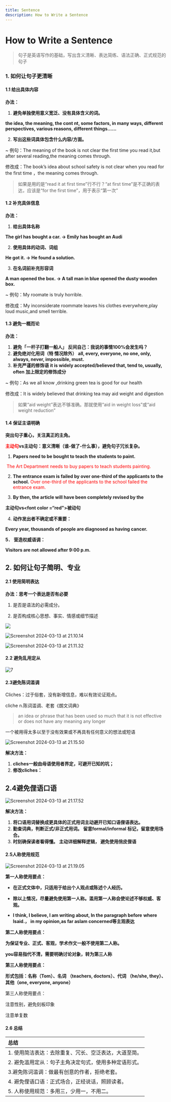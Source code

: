 ```yaml
---
title: Sentence
description: How to Write a Sentence
---
```




#  How to Write a Sentence



> 句子是英语写作的基础，写出含义清晰、表达简练、语法正确、正式规范的句子



### 1. 如何让句子更清晰



#### 1.1 给出具体内容

**办法：**

1. **避免单独使用意义宽泛、没有具体含义的词。**

**the idea, the meaning, the cont nt, some factors, in many ways, different perspectives, various reasons, different things......**

2. **写出这些词具体包含什么内容/方面。**

   

~ 例句：The meaning of the book is not clear the first time you read it,but after several reading,the meaning comes through.

修改成：The book’s idea  about school safety is not clear when you read for the first time ，the meaning comes through. 

> 如果是用的是“read it at first time”行不行？“at first time”是不正确的表达，应该是“for the first time”，用于表示“第一次”



#### 1.2 补充具体信息

**办法：**

1. **给出具体名称**

**The girl has bought a car. → Emily has bought an Audi**

2. **使用具体的动词、词组**

**He got it. → He found a solution.**

3. **在名词前补充形容词**

**A man opened the box. → A tall man in blue opened the dusty wooden box.**



~ 例句：My roomate is truly horrible.

修改成：My inconsiderate roommate leaves his clothes everywhere,play loud music,and smell terrible.



#### 1.3 避免一概而论

**办法：**

1. ﻿﻿﻿**避免「一杆子打翻一船人」**
   **反间自己：我说的事情100%会发生吗？**
2. ﻿﻿﻿**避免绝对化用词（特 情况除外）**
    **all, every, everyone, no one, only, always, never, impossible, must.**
3. ﻿﻿﻿**补充严谨的修饰语**
    **it is widely accepted/believed that, tend to, usually, often**
    **加上限定的修饰成分**



~ 例句：As we all know ,drinking green tea is good for our health

修改成：It is widely believed that drinking tea may aid weight and digestion

> 如果“aid weight”表达不够准确。那就使用“aid in weight loss”或“aid weight reduction”





#### 1.4 保证主语明确

**突出句子重心，关注真正的主角。**

**<font color="red">主动句</font>vs主动句：意义清晰（谁-做了-什么事），避免句子冗长复杂。**

1. ﻿﻿﻿**Papers need to be bought to teach the students to paint.**

​	<font color="red">The Art Department needs to buy papers to teach students painting.</font>    

2. ﻿﻿﻿**The entrance exam is failed by over one-third of the applicants to the school.**
    <font color="red">Over one-third of the applicants to the school failed the entrance exam.</font>

3. ﻿﻿﻿**By then, the article will have been completely revised by the**

**主动句vs<font color =“red">被动句</font>**

4. **动作发出者不确定或不重要：**

**Every year, thousands of people are diagnosed as having cancer.**

**5． 营造权威语调：**

**Visitors are not allowed after 9:00 p.m.**



## 2. 如何让句子简明、专业

#### 2.1 使用简明表达

**办法：思考一个表达是否有必要**

1. 是否是语法的必需成分。

2. 是否构成核心思想、事实、情感或细节描述

![](./_img/1.png)

![Screenshot 2024-03-13 at 21.10.14](./_img/2.png)

![Screenshot 2024-03-13 at 21.11.32](./_img/3.png)



#### 2.2 避免乱用定从

![7](./_img/7.png)

#### 2.3避免陈词滥调

Cliches：过于俗套，没有新增信息，难以有效论证观点。

cliche n.陈词滥调、老套《朗文词典》

> an idea or phrase that has been used so much that it is not effective or does not have any meaning any longer

一个被用得太多以至于没有效果或不再具有任何意义的想法或短语



![Screenshot 2024-03-13 at 21.15.50](./_img/4.png)

**解决方法：**

1. ﻿﻿﻿**cliches一般由母语使用者界定，可避开已知的坑；**
2. ﻿﻿﻿**修改cliches：**



## 2.4避免俚语口语

![Screenshot 2024-03-13 at 21.17.52](./_img/5.png)

**解决方法：**

1. ﻿﻿﻿**将口语用词替换成更具体的正式用词主动避开已知口语俚语表达。**
2. ﻿﻿﻿**勤查词典，判断正式/非正式用词。**
    **留意formal/informal 标记，留意使用场合。**
3. ﻿﻿﻿**时刻确保读者看得懂。**
    **主动详细解释逻辑， 避免使用俏皮俚语**



#### 2.5人称使用规范

![Screenshot 2024-03-13 at 21.19.05](./_img/6.png)

**第一人称使用要点：**

- ﻿﻿**在正式文体中，只适用于给出个人观点或陈述个人经历。**

- ﻿﻿**除以上情况，尽量避免使用第一人称。滥用第一人称会使论述不够权威、客观。**

- ﻿**I think, I believe, I am writing about, In the paragraph before**
   **where lsaid.， in my opinion,as far aslam concerned等主观表达**

  

**第二人称使用要点：**

**为保证专业、正式、客观，学术作文一般不使用第二人称。**

**you容易指代不清，需要明确讨论对象，转为第三人称**



**第三人称使用要点：**

**形式包括：名称（Tom）、名词 （teachers, doctors）、代词 （he/she, they）、其他（one, everyone, anyone）**

第三人称使用要点：

注意性别，避免刻板印象

注意单复数



#### 2.6 总结

| 总结 |
| :--- |
|   1. 使用简洁表达：去除重复、冗长、空泛表达，大道至简。   |
|    2. 避免滥用定从：句子主角决定句式，使用多种定语形式。   |
|   3.避免陈词滥调：做最有创意的作者，拒绝老套。    |
|   4. 避免俚语口语：正式场合，正经说话，照顾读者。   |
| 5. 人称使用规范：多用三，少用一，不用二。 |
